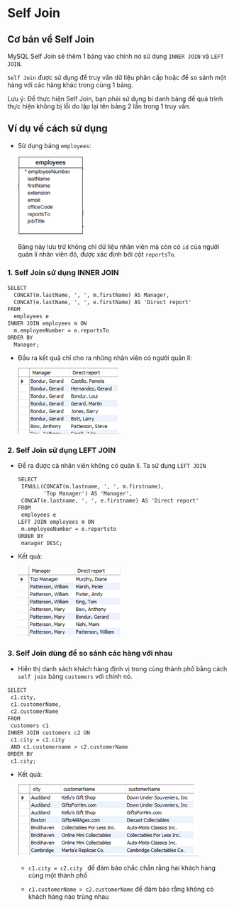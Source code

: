 # Self Join

## Cơ bản về Self Join

 MySQL Self Join sẽ thêm 1 bảng vào chính nó sử dụng `INNER JOIN` và `LEFT JOIN`.

 `Self Join` được sử dụng để truy vấn dữ liệu phân cấp hoặc để so sánh một hàng với các hàng khác trong cùng 1 bảng.

 Lưu ý: Để thực hiện Self Join, bạn phải sử dụng bí danh bảng để quá trình thực hiện không bị lỗi do lặp lại tên bảng 2 lần trong 1 truy vấn.

## Ví dụ về cách sử dụng

- Sử dụng bảng `employees`:

   ![alt text](../Images/My_SQL(67).png) 

   Bảng này lưu trữ không chỉ dữ liệu nhân viên mà còn có `id` của người quản lí nhân viên đó, được xác định bởi cột `reportsTo`.

### 1. Self Join sử dụng INNER JOIN

  ```
  SELECT 
    CONCAT(m.lastName, ', ', m.firstName) AS Manager,
    CONCAT(e.lastName, ', ', e.firstName) AS 'Direct report'
  FROM
    employees e
  INNER JOIN employees m ON 
    m.employeeNumber = e.reportsTo
  ORDER BY 
    Manager;
  ```
 - Đầu ra kết quả chỉ cho ra những nhân viên có người quản lí:    

    ![**alt text**](../Images/My_SQL(68).png) 

### 2. Self Join sử dụng LEFT JOIN

 - Để ra được cả nhân viên không có quản lí. Ta sử dụng `LEFT JOIN`

    ```
    SELECT 
     IFNULL(CONCAT(m.lastname, ', ', m.firstname),
            'Top Manager') AS 'Manager',
     CONCAT(e.lastname, ', ', e.firstname) AS 'Direct report'
    FROM
     employees e
    LEFT JOIN employees m ON 
     m.employeeNumber = e.reportsto
    ORDER BY 
     manager DESC; 

 - Kết quả: 

    ![alt text](../Images/My_SQL(69).png) 

### 3. Self Join dùng để so sánh các hàng với nhau

 -  Hiển thị danh sách khách hàng định vị trong cùng thành phố bằng cách `self join` bảng `customers` với chính nó.

   ```
   SELECT 
    c1.city, 
    c1.customerName, 
    c2.customerName
   FROM
    customers c1
   INNER JOIN customers c2 ON 
    c1.city = c2.city
    AND c1.customername > c2.customerName
   ORDER BY 
    c1.city;  
   
   ```

 - Kết quả: 

   ![alt text](../Images/My_SQL(70).png)   


    + `c1.city = c2.city ` để đảm bảo chắc chắn rằng hai khách hàng cùng một thành phố 

    + `c1.customerName > c2.customerName` để đảm bảo rằng không có khách hàng nào trùng nhau  



 
